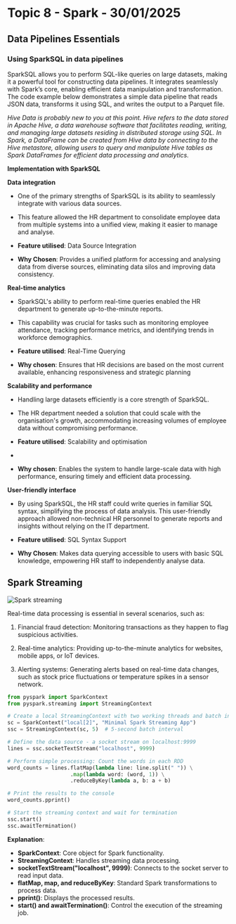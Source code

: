 # Topic 8 - Spark - 30/01/2025

## Data Pipelines Essentials 

### Using SparkSQL in data pipelines

SparkSQL allows you to perform SQL-like queries on large datasets, making it a powerful tool for constructing data pipelines. It integrates seamlessly with Spark’s core, enabling efficient data manipulation and transformation. The code example below demonstrates a simple data pipeline that reads JSON data, transforms it using SQL, and writes the output to a Parquet file. 

*Hive Data is probably new to you at this point. Hive refers to the data stored in Apache Hive, a data warehouse software that facilitates reading, writing, and managing large datasets residing in distributed storage using SQL.
In Spark, a DataFrame can be created from Hive data by connecting to the Hive metastore, allowing users to query and manipulate Hive tables as Spark DataFrames for efficient data processing and analytics.*

**Implementation with SparkSQL**

**Data integration**

- One of the primary strengths of SparkSQL is its ability to seamlessly integrate with various data sources. 

- This feature allowed the HR department to consolidate employee data from multiple systems into a unified view, making it easier to manage and analyse.

- **Feature utilised**: Data Source Integration

- **Why Chosen**: Provides a unified platform for accessing and analysing data from diverse sources, eliminating data silos and improving data consistency.

**Real-time analytics**

- SparkSQL's ability to perform real-time queries enabled the HR department to generate up-to-the-minute reports. 

- This capability was crucial for tasks such as monitoring employee attendance, tracking performance metrics, and identifying trends in workforce demographics.

- **Feature utilised**: Real-Time Querying

- **Why chosen**: Ensures that HR decisions are based on the most current available, enhancing responsiveness and strategic planning

**Scalability and performance**

- Handling large datasets efficiently is a core strength of SparkSQL. 

- The HR department needed a solution that could scale with the organisation's growth, accommodating increasing volumes of employee data without compromising performance.

- **Feature utilised**: Scalability and optimisation
- 
- **Why chosen**: Enables the system to handle large-scale data with high performance, ensuring timely and efficient data processing.

**User-friendly interface**

- By using SparkSQL, the HR staff could write queries in familiar SQL syntax, simplifying the process of data analysis. This user-friendly approach allowed non-technical HR personnel to generate reports and insights without relying on the IT department.
  
- **Feature utilised**: SQL Syntax Support
  
- **Why Chosen**: Makes data querying accessible to users with basic SQL knowledge, empowering HR staff to independently analyse data.

## Spark Streaming

![Spark streaming](https://spark.apache.org/docs/latest/img/streaming-arch.png)


Real-time data processing is essential in several scenarios, such as:

1. Financial fraud detection: Monitoring transactions as they happen to flag suspicious activities.

2. Real-time analytics: Providing up-to-the-minute analytics for websites, mobile apps, or IoT devices.

3. Alerting systems: Generating alerts based on real-time data changes, such as stock price fluctuations or temperature spikes in a sensor network.

```python
from pyspark import SparkContext
from pyspark.streaming import StreamingContext

# Create a local StreamingContext with two working threads and batch interval of 5 seconds
sc = SparkContext("local[2]", "Minimal Spark Streaming App")
ssc = StreamingContext(sc, 5)  # 5-second batch interval

# Define the data source - a socket stream on localhost:9999
lines = ssc.socketTextStream("localhost", 9999)

# Perform simple processing: Count the words in each RDD
word_counts = lines.flatMap(lambda line: line.split(" ")) \
                    .map(lambda word: (word, 1)) \
                    .reduceByKey(lambda a, b: a + b)

# Print the results to the console
word_counts.pprint()

# Start the streaming context and wait for termination
ssc.start()  
ssc.awaitTermination()
```

**Explanation**:
- **SparkContext**: Core object for Spark functionality.
- **StreamingContext**: Handles streaming data processing.
- **socketTextStream("localhost", 9999)**: Connects to the socket server to read input data.
- **flatMap, map, and reduceByKey**: Standard Spark transformations to process data.
- **pprint()**: Displays the processed results.
- **start() and awaitTermination()**: Control the execution of the streaming job.

